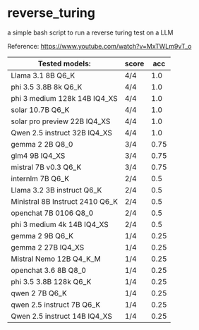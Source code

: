 # reverse_turing
a simple bash script to run a reverse turing test on a LLM

Reference: https://www.youtube.com/watch?v=MxTWLm9vT_o

Tested models:        |  score  | acc
----------------------|----------|------
Llama 3.1 8B Q6_K   | 4/4 | 1.0
phi 3.5 3.8B 8k Q6_K | 4/4 | 1.0
phi 3 medium 128k 14B IQ4_XS  | 4/4 | 1.0
solar 10.7B Q6_K    | 4/4 | 1.0
solar pro preview 22B IQ4_XS | 4/4 | 1.0
Qwen 2.5 instruct 32B IQ4_XS | 4/4  | 1.0
gemma 2 2B Q8_0       | 3/4 | 0.75
glm4 9B IQ4_XS        | 3/4 | 0.75
mistral 7B v0.3 Q6_K  |  3/4  | 0.75
internlm 7B Q6_K    |  2/4  | 0.5
Llama 3.2 3B instruct Q6_K | 2/4 | 0.5
Ministral 8B Instruct 2410 Q6_K | 2/4 | 0.5
openchat 7B 0106 Q8_0 | 2/4 | 0.5
phi 3 medium 4k 14B IQ4_XS  | 2/4 | 0.5
gemma 2 9B Q6_K     | 1/4 | 0.25
gemma 2 27B IQ4_XS    | 1/4 | 0.25
Mistral Nemo 12B Q4_K_M | 1/4 | 0.25
openchat 3.6 8B Q8_0  | 1/4 | 0.25
phi 3.5 3.8B 128k Q6_K | 1/4 | 0.25
qwen 2 7B Q6_K               | 1/4 | 0.25
qwen 2.5 instruct 7B Q6_K | 1/4 | 0.25
Qwen 2.5 instruct 14B IQ4_XS | 1/4 | 0.25
